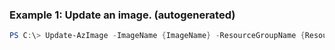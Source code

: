 
### Example 1: Update an image. (autogenerated)
```powershell
PS C:\> Update-AzImage -ImageName {ImageName} -ResourceGroupName {ResourceGroupName}


